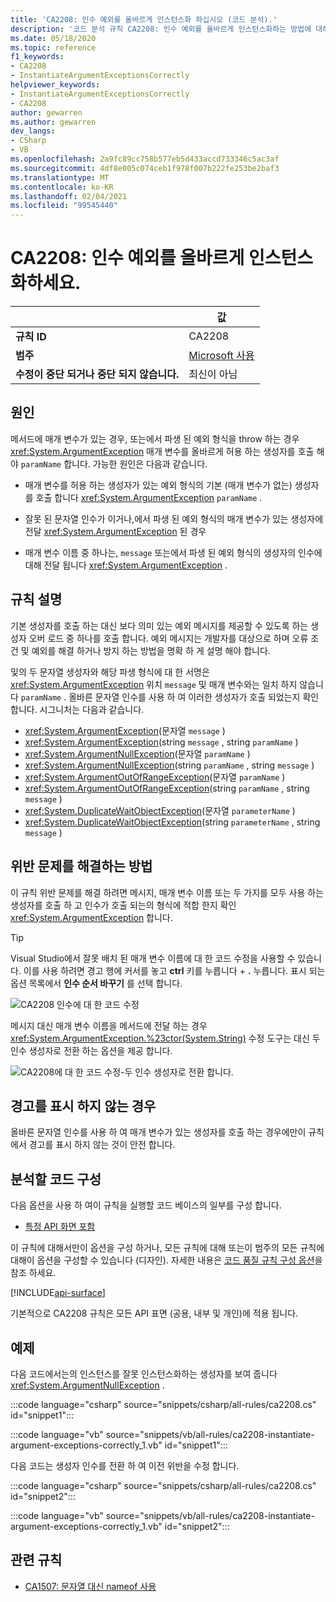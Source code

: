 ```yaml
---
title: 'CA2208: 인수 예외를 올바르게 인스턴스화 하십시오 (코드 분석).'
description: '코드 분석 규칙 CA2208: 인수 예외를 올바르게 인스턴스화하는 방법에 대해 알아봅니다.'
ms.date: 05/18/2020
ms.topic: reference
f1_keywords:
- CA2208
- InstantiateArgumentExceptionsCorrectly
helpviewer_keywords:
- InstantiateArgumentExceptionsCorrectly
- CA2208
author: gewarren
ms.author: gewarren
dev_langs:
- CSharp
- VB
ms.openlocfilehash: 2a9fc89cc758b577eb5d433accd733346c5ac3af
ms.sourcegitcommit: 4df8e005c074ceb1f978f007b222fe253be2baf3
ms.translationtype: MT
ms.contentlocale: ko-KR
ms.lasthandoff: 02/04/2021
ms.locfileid: "99545440"
---
```

# <a name="ca2208-instantiate-argument-exceptions-correctly"></a>CA2208: 인수 예외를 올바르게 인스턴스화하세요.

| | 값 |
|-|-|
| **규칙 ID** |CA2208|
| **범주** |[Microsoft 사용](usage-warnings.md)|
| **수정이 중단 되거나 중단 되지 않습니다.** |최신이 아님|

## <a name="cause"></a>원인

메서드에 매개 변수가 있는 경우, 또는에서 파생 된 예외 형식을 throw 하는 경우 <xref:System.ArgumentException> 매개 변수를 올바르게 허용 하는 생성자를 호출 해야 `paramName` 합니다. 가능한 원인은 다음과 같습니다.

- 매개 변수를 허용 하는 생성자가 있는 예외 형식의 기본 (매개 변수가 없는) 생성자를 호출 합니다 <xref:System.ArgumentException> `paramName` .

- 잘못 된 문자열 인수가 이거나,에서 파생 된 예외 형식의 매개 변수가 있는 생성자에 전달 <xref:System.ArgumentException> 된 경우

- 매개 변수 이름 중 하나는, `message` 또는에서 파생 된 예외 형식의 생성자의 인수에 대해 전달 됩니다 <xref:System.ArgumentException> .

## <a name="rule-description"></a>규칙 설명

기본 생성자를 호출 하는 대신 보다 의미 있는 예외 메시지를 제공할 수 있도록 하는 생성자 오버 로드 중 하나를 호출 합니다. 예외 메시지는 개발자를 대상으로 하며 오류 조건 및 예외를 해결 하거나 방지 하는 방법을 명확 하 게 설명 해야 합니다.

및의 두 문자열 생성자와 해당 파생 형식에 대 한 서명은 <xref:System.ArgumentException> 위치 `message` 및 매개 변수와는 일치 하지 않습니다 `paramName` . 올바른 문자열 인수를 사용 하 여 이러한 생성자가 호출 되었는지 확인 합니다. 시그니처는 다음과 같습니다.

- <xref:System.ArgumentException>(문자열 `message` )
- <xref:System.ArgumentException>(string `message` , string `paramName` )
- <xref:System.ArgumentNullException>(문자열 `paramName` )
- <xref:System.ArgumentNullException>(string `paramName` , string `message` )
- <xref:System.ArgumentOutOfRangeException>(문자열 `paramName` )
- <xref:System.ArgumentOutOfRangeException>(string `paramName` , string `message` )
- <xref:System.DuplicateWaitObjectException>(문자열 `parameterName` )
- <xref:System.DuplicateWaitObjectException>(string `parameterName` , string `message` )

## <a name="how-to-fix-violations"></a>위반 문제를 해결하는 방법

이 규칙 위반 문제를 해결 하려면 메시지, 매개 변수 이름 또는 두 가지를 모두 사용 하는 생성자를 호출 하 고 인수가 호출 되는의 형식에 적합 한지 확인 <xref:System.ArgumentException> 합니다.

> [!TIP]
> Visual Studio에서 잘못 배치 된 매개 변수 이름에 대 한 코드 수정을 사용할 수 있습니다. 이를 사용 하려면 경고 행에 커서를 놓고 **ctrl** 키를 누릅니다 + **.** 누릅니다. 표시 되는 옵션 목록에서 **인수 순서 바꾸기** 를 선택 합니다.
>
> ![CA2208 인수에 대 한 코드 수정](media/ca2208-codefix_swap.png)
>
> 메시지 대신 매개 변수 이름을 메서드에 전달 하는 경우 <xref:System.ArgumentException.%23ctor(System.String)> 수정 도구는 대신 두 인수 생성자로 전환 하는 옵션을 제공 합니다.
>
> ![CA2208에 대 한 코드 수정-두 인수 생성자로 전환 합니다.](media/ca2208-codefix_null_msg.png)

## <a name="when-to-suppress-warnings"></a>경고를 표시 하지 않는 경우

올바른 문자열 인수를 사용 하 여 매개 변수가 있는 생성자를 호출 하는 경우에만이 규칙에서 경고를 표시 하지 않는 것이 안전 합니다.

## <a name="configure-code-to-analyze"></a>분석할 코드 구성

다음 옵션을 사용 하 여이 규칙을 실행할 코드 베이스의 일부를 구성 합니다.

- [특정 API 화면 포함](#include-specific-api-surfaces)

이 규칙에 대해서만이 옵션을 구성 하거나, 모든 규칙에 대해 또는이 범주의 모든 규칙에 대해이 옵션을 구성할 수 있습니다 (디자인). 자세한 내용은 [코드 품질 규칙 구성 옵션](../code-quality-rule-options.md)을 참조 하세요.

[!INCLUDE[api-surface](~/includes/code-analysis/api-surface.md)]

기본적으로 CA2208 규칙은 모든 API 표면 (공용, 내부 및 개인)에 적용 됩니다.

## <a name="example"></a>예제

다음 코드에서는의 인스턴스를 잘못 인스턴스화하는 생성자를 보여 줍니다 <xref:System.ArgumentNullException> .

:::code language="csharp" source="snippets/csharp/all-rules/ca2208.cs" id="snippet1":::

:::code language="vb" source="snippets/vb/all-rules/ca2208-instantiate-argument-exceptions-correctly_1.vb" id="snippet1":::

다음 코드는 생성자 인수를 전환 하 여 이전 위반을 수정 합니다.

:::code language="csharp" source="snippets/csharp/all-rules/ca2208.cs" id="snippet2":::

:::code language="vb" source="snippets/vb/all-rules/ca2208-instantiate-argument-exceptions-correctly_1.vb" id="snippet2":::

## <a name="related-rules"></a>관련 규칙

- [CA1507: 문자열 대신 nameof 사용](ca1507.md)
